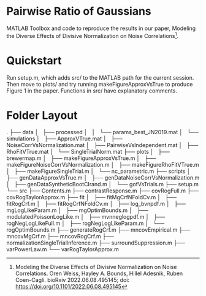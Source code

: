 # Pairwise Ratio of Gaussians
MATLAB Toolbox and code to reproduce the results in our paper, Modeling the Diverse Effects of Divisive Normalization on Noise Correlations[^1].

# Quickstart
Run setup.m, which adds src/ to the MATLAB path for the current session. Then move to plots/ and try running makeFigureApproxVsTrue to produce Figure 1 in the paper. Functions in src/ have explanatory comments.

# Folder Layout
.
├── data
│   ├── processed
│   │   └── params_best_JN2019.mat
│   └── simulations
│       ├── ApproxVTrue.mat
│       ├── NoiseCorrVsNormalization.mat
│       ├── PairwiseVsIndependent.mat
│       ├── RhoFitVTrue.mat
│       └── SingleTrialNorm.mat
├── plots
│   ├── brewermap.m
│   ├── makeFigureApproxVsTrue.m
│   ├── makeFigureNoiseCorrVsNormalization.m
│   ├── makeFigureRhoFitVTrue.m
│   ├── makeFigureSingleTrial.m
│   └── nc_parametric.m
├── scripts
│   ├── genDataApproxVsTrue.m
│   ├── genDataNoiseCorrVsNormalization.m
│   ├── genDataSyntheticBootCIrand.m
│   └── gofVsTrials.m
├── setup.m
└── src
    ├── Contents.m
    ├── contrastResponse.m
    ├── covRogFull.m
    ├── covRogTaylorApprox.m
    ├── fit
    │   ├── fitMgCrfNFoldCv.m
    │   ├── fitRogCrf.m
    │   ├── fitRogCrfNFoldCv.m
    │   ├── log_bvnpdf.m
    │   ├── mgLogLikeParam.m
    │   ├── mgOptimBounds.m
    │   ├── modulatedPoissonLogLike.m
    │   ├── mvnneglogpdf.m
    │   ├── rogNegLogLikeFull.m
    │   ├── rogNegLogLikeParam.m
    │   └── rogOptimBounds.m
    ├── generateRogCrf.m
    ├── mncovEmpirical.m
    ├── mncovMgCrf.m
    ├── mncovRogCrf.m
    ├── normalizationSingleTrialInference.m
    ├── surroundSuppression.m
    ├── varPowerLaw.m
    └── varRogTaylorApprox.m

[^1]:Modeling the Diverse Effects of Divisive Normalization on Noise Correlations. Oren Weiss, Hayley A. Bounds, Hillel Adesnik, Ruben Coen-Cagli. bioRxiv 2022.06.08.495145; doi: https://doi.org/10.1101/2022.06.08.495145

